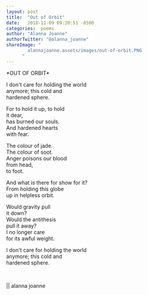 ```yaml
---
layout: post
title:  "Out of Orbit"
date:   2018-11-09 09:20:51 -0500
categories:  poems
author: "Alanna Joanne" 
authorTwitter: "@alanna_joanne"
shareImage: "
        alannajoanne.assets/images/out-of-orbit.PNG
      "
---
```


<div class="poem">
  <p>
*OUT OF ORBIT*
<br>
</p>

<P>
I don't care for holding the world
<br>
anymore; this cold and
<br>
hardened sphere.
</P>

<p>
For to hold it up, to hold
<br>
it dear,
<br>
has burned our souls.
<br>
And hardened hearts
<br>
with fear.
</p>

<p>
The colour of jade.
<br>
The colour of soot.
<br>
Anger poisons our blood
<br>
from head,
<br>
to foot.
</p>

<p>
And what is there for show for it?
<br>
From holding this globe
<br>
up in helpless orbit.
</p>

<p>
Would gravity pull
<br>
it down?
<br>
Would the antithesis
<br>
pull it away?
<br>
I no longer care
<br>
for its awful weight.
</p>

<P>
I don't care for holding the world
<br>
anymore; this cold and
<br>
hardened sphere.
</P>

<br>
<p>
|| alanna joanne
</p>
</div>
